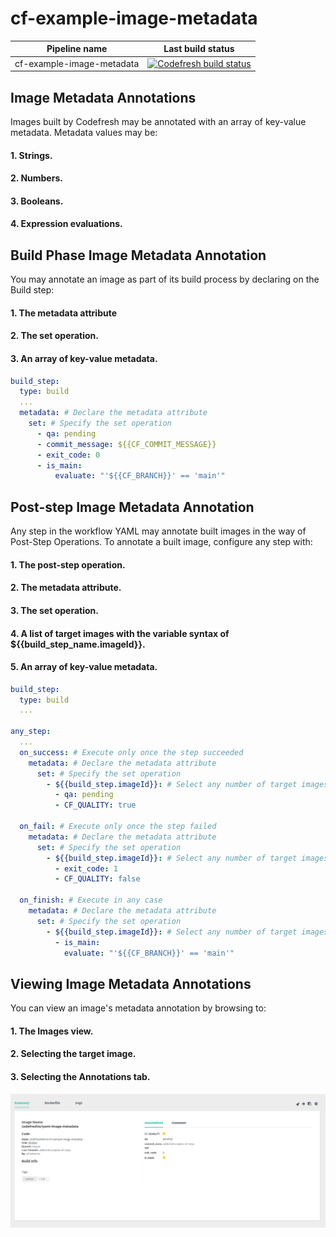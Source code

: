# cf-example-image-metadata

| Pipeline name   | Last build status  |
|---|---|
| cf-example-image-metadata | [![Codefresh build status]( https://g.codefresh.io/api/badges/build?repoOwner=codefreshdemo&repoName=cf-example-image-metadata&branch=master&pipelineName=cf-example-image-metadata&accountName=nikolai&type=cf-1)]( https://g.codefresh.io/repositories/codefreshdemo/cf-example-image-metadata/builds?filter=trigger:build;branch:master;service:588070a7663ea90100aedb92~cf-example-image-metadata) |

## Image Metadata Annotations
Images built by Codefresh may be annotated with an array of key-value metadata.
Metadata values may be:

#### 1. Strings.
#### 2. Numbers.
#### 3. Booleans.
#### 4. Expression evaluations.

## Build Phase Image Metadata Annotation
You may annotate an image as part of its build process by declaring on the Build step:

#### 1. The metadata attribute
#### 2. The set operation.
#### 3. An array of key-value metadata.

```yml
build_step:
  type: build
  ...
  metadata: # Declare the metadata attribute
    set: # Specify the set operation
      - qa: pending
      - commit_message: ${{CF_COMMIT_MESSAGE}}
      - exit_code: 0
      - is_main:
          evaluate: "'${{CF_BRANCH}}' == 'main'"
```

## Post-step Image Metadata Annotation
Any step in the workflow YAML may annotate built images in the way of Post-Step Operations.
To annotate a built image, configure any step with:

#### 1. The post-step operation.
#### 2. The metadata attribute.
#### 3. The set operation.
#### 4. A list of target images with the variable syntax of ${{build_step_name.imageId}}.
#### 5. An array of key-value metadata.

```yml
build_step:
  type: build
  ...

any_step:
  ...
  on_success: # Execute only once the step succeeded
    metadata: # Declare the metadata attribute
      set: # Specify the set operation
        - ${{build_step.imageId}}: # Select any number of target images
          - qa: pending
          - CF_QUALITY: true

  on_fail: # Execute only once the step failed
    metadata: # Declare the metadata attribute
      set: # Specify the set operation
        - ${{build_step.imageId}}: # Select any number of target images
          - exit_code: 1
          - CF_QUALITY: false

  on_finish: # Execute in any case
    metadata: # Declare the metadata attribute
      set: # Specify the set operation
        - ${{build_step.imageId}}: # Select any number of target images
          - is_main:
            evaluate: "'${{CF_BRANCH}}' == 'main'"
```

## Viewing Image Metadata Annotations
You can view an image's metadata annotation by browsing to:
#### 1. The Images view.
#### 2. Selecting the target image.
#### 3. Selecting the Annotations tab.

![codefresh](./images/codefresh_image_annotations.png)